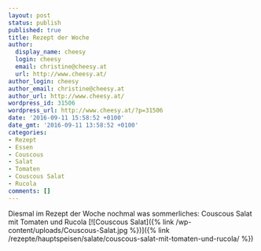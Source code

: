 ```yaml
---
layout: post
status: publish
published: true
title: Rezept der Woche
author:
  display_name: cheesy
  login: cheesy
  email: christine@cheesy.at
  url: http://www.cheesy.at/
author_login: cheesy
author_email: christine@cheesy.at
author_url: http://www.cheesy.at/
wordpress_id: 31506
wordpress_url: http://www.cheesy.at/?p=31506
date: '2016-09-11 15:58:52 +0100'
date_gmt: '2016-09-11 13:58:52 +0100'
categories:
- Rezept
- Essen
- Couscous
- Salat
- Tomaten
- Couscous Salat
- Rucola
comments: []
---
```

Diesmal im Rezept der Woche nochmal was sommerliches: Couscous Salat mit Tomaten und Rucola
[![Couscous Salat]({% link /wp-content/uploads/Couscous-Salat.jpg %})]({% link /rezepte/hauptspeisen/salate/couscous-salat-mit-tomaten-und-rucola/ %})
